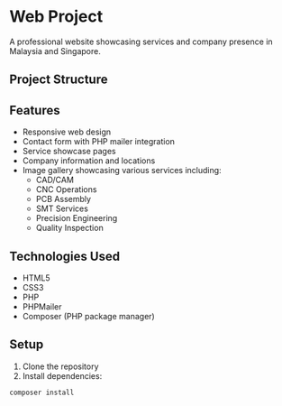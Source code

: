 # Web Project

A professional website showcasing services and company presence in Malaysia and Singapore.

## Project Structure

## Features

- Responsive web design
- Contact form with PHP mailer integration
- Service showcase pages
- Company information and locations
- Image gallery showcasing various services including:
  - CAD/CAM
  - CNC Operations
  - PCB Assembly
  - SMT Services
  - Precision Engineering
  - Quality Inspection

## Technologies Used

- HTML5
- CSS3
- PHP
- PHPMailer
- Composer (PHP package manager)

## Setup

1. Clone the repository
2. Install dependencies:
```bash
composer install

